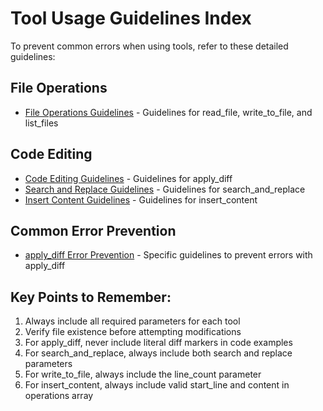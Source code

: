 # Tool Usage Guidelines Index

To prevent common errors when using tools, refer to these detailed guidelines:

## File Operations
- [File Operations Guidelines](./../rules-code/file_operations_guidelines.md) - Guidelines for read_file, write_to_file, and list_files

## Code Editing
- [Code Editing Guidelines](./../rules-code/code_editing.md) - Guidelines for apply_diff
- [Search and Replace Guidelines](./../rules-code/search_replace.md) - Guidelines for search_and_replace
- [Insert Content Guidelines](./../rules-code/insert_content.md) - Guidelines for insert_content

## Common Error Prevention
- [apply_diff Error Prevention](./../rules-code/apply_diff_guidelines.md) - Specific guidelines to prevent errors with apply_diff

## Key Points to Remember:
1. Always include all required parameters for each tool
2. Verify file existence before attempting modifications
3. For apply_diff, never include literal diff markers in code examples
4. For search_and_replace, always include both search and replace parameters
5. For write_to_file, always include the line_count parameter
6. For insert_content, always include valid start_line and content in operations array
